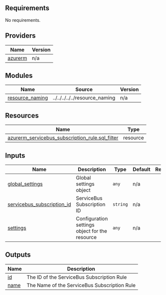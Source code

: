 <!-- BEGIN_TF_DOCS -->
## Requirements

No requirements.

## Providers

| Name | Version |
|------|---------|
| <a name="provider_azurerm"></a> [azurerm](#provider\_azurerm) | n/a |

## Modules

| Name | Source | Version |
|------|--------|---------|
| <a name="module_resource_naming"></a> [resource\_naming](#module\_resource\_naming) | ../../../../../resource_naming | n/a |

## Resources

| Name | Type |
|------|------|
| [azurerm_servicebus_subscription_rule.sql_filter](https://registry.terraform.io/providers/hashicorp/azurerm/latest/docs/resources/servicebus_subscription_rule) | resource |

## Inputs

| Name | Description | Type | Default | Required |
|------|-------------|------|---------|:--------:|
| <a name="input_global_settings"></a> [global\_settings](#input\_global\_settings) | Global settings object | `any` | n/a | yes |
| <a name="input_servicebus_subscription_id"></a> [servicebus\_subscription\_id](#input\_servicebus\_subscription\_id) | ServiceBus Subscription ID | `string` | n/a | yes |
| <a name="input_settings"></a> [settings](#input\_settings) | Configuration settings object for the resource | `any` | n/a | yes |

## Outputs

| Name | Description |
|------|-------------|
| <a name="output_id"></a> [id](#output\_id) | The ID of the ServiceBus Subscription Rule |
| <a name="output_name"></a> [name](#output\_name) | The Name of the ServiceBus Subscription Rule |
<!-- END_TF_DOCS -->